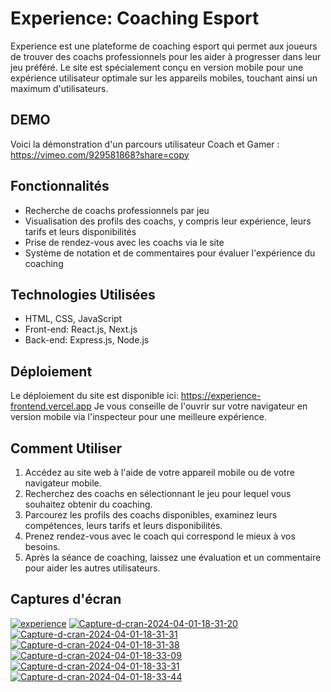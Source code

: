 # Experience: Coaching Esport

Experience est une plateforme de coaching esport qui permet aux joueurs de trouver des coachs professionnels pour les aider à progresser dans leur jeu préféré. Le site est spécialement conçu en version mobile pour une expérience utilisateur optimale sur les appareils mobiles, touchant ainsi un maximum d'utilisateurs.

## DEMO

Voici la démonstration d'un parcours utilisateur Coach et Gamer : https://vimeo.com/929581868?share=copy

## Fonctionnalités

- Recherche de coachs professionnels par jeu
- Visualisation des profils des coachs, y compris leur expérience, leurs tarifs et leurs disponibilités
- Prise de rendez-vous avec les coachs via le site
- Système de notation et de commentaires pour évaluer l'expérience du coaching

## Technologies Utilisées

- HTML, CSS, JavaScript
- Front-end: React.js, Next.js
- Back-end: Express.js, Node.js

## Déploiement

Le déploiement du site est disponible ici: https://experience-frontend.vercel.app
Je vous conseille de l'ouvrir sur votre navigateur en version mobile via l'inspecteur pour une meilleure expérience.

## Comment Utiliser

1. Accédez au site web à l'aide de votre appareil mobile ou de votre navigateur mobile.
2. Recherchez des coachs en sélectionnant le jeu pour lequel vous souhaitez obtenir du coaching.
3. Parcourez les profils des coachs disponibles, examinez leurs compétences, leurs tarifs et leurs disponibilités.
4. Prenez rendez-vous avec le coach qui correspond le mieux à vos besoins.
5. Après la séance de coaching, laissez une évaluation et un commentaire pour aider les autres utilisateurs.

## Captures d'écran

<a href="https://postimg.cc/jW1q4gNM" target="_blank"><img src="https://i.postimg.cc/jW1q4gNM/experience.png" alt="experience"/></a>
<a href="https://postimg.cc/PLjHdCZQ" target="_blank"><img src="https://i.postimg.cc/PLjHdCZQ/Capture-d-cran-2024-04-01-18-31-20.png" alt="Capture-d-cran-2024-04-01-18-31-20"/></a>
<a href="https://postimg.cc/PLQjJdQs" target="_blank"><img src="https://i.postimg.cc/PLQjJdQs/Capture-d-cran-2024-04-01-18-31-31.png" alt="Capture-d-cran-2024-04-01-18-31-31"/></a>
<a href="https://postimg.cc/hQfW2TWc" target="_blank"><img src="https://i.postimg.cc/hQfW2TWc/Capture-d-cran-2024-04-01-18-31-38.png" alt="Capture-d-cran-2024-04-01-18-31-38"/></a>
<a href="https://postimg.cc/0M5qJhV6" target="_blank"><img src="https://i.postimg.cc/0M5qJhV6/Capture-d-cran-2024-04-01-18-33-09.png" alt="Capture-d-cran-2024-04-01-18-33-09"/></a>
<a href="https://postimg.cc/478Rvw0W" target="_blank"><img src="https://i.postimg.cc/478Rvw0W/Capture-d-cran-2024-04-01-18-33-31.png" alt="Capture-d-cran-2024-04-01-18-33-31"/></a>
<a href="https://postimg.cc/kD4mM3Vz" target="_blank"><img src="https://i.postimg.cc/kD4mM3Vz/Capture-d-cran-2024-04-01-18-33-44.png" alt="Capture-d-cran-2024-04-01-18-33-44"/></a>


